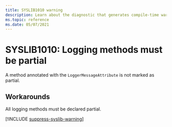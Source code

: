 ```yaml
---
title: SYSLIB1010 warning
description: Learn about the diagnostic that generates compile-time warning SYSLIB1010.
ms.topic: reference
ms.date: 05/07/2021
---
```


# SYSLIB1010: Logging methods must be partial

A method annotated with the `LoggerMessageAttribute` is not marked as partial.

## Workarounds

All logging methods must be declared partial.

[!INCLUDE [suppress-syslib-warning](includes/suppress-syslib-diagnostics.md)]
